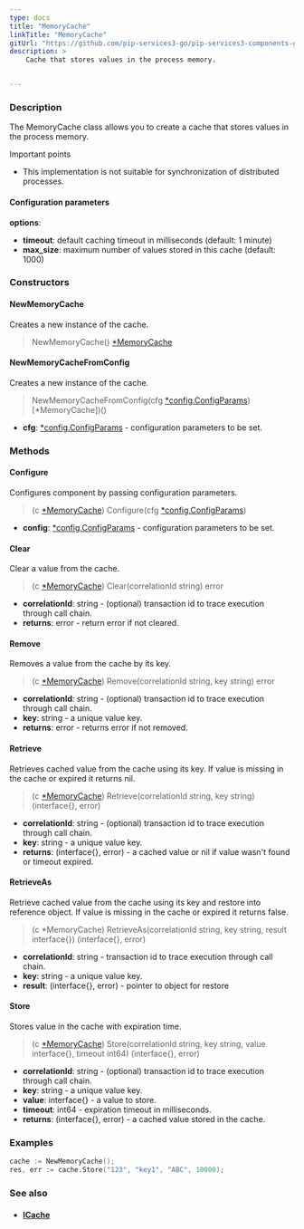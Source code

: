 ```yaml
---
type: docs
title: "MemoryCache"
linkTitle: "MemoryCache"
gitUrl: "https://github.com/pip-services3-go/pip-services3-components-go"
description: >
    Cache that stores values in the process memory.


---
```


### Description

The MemoryCache class allows you to create a cache that stores values in the process memory.

Important points

- This implementation is not suitable for synchronization of distributed processes.

#### Configuration parameters
**options**:
- **timeout**: default caching timeout in milliseconds (default: 1 minute)
- **max_size**: maximum number of values stored in this cache (default: 1000)


### Constructors

#### NewMemoryCache
Creates a new instance of the cache.

> NewMemoryCache() [*MemoryCache]()

#### NewMemoryCacheFromConfig
Creates a new instance of the cache.

> NewMemoryCacheFromConfig(cfg [*config.ConfigParams](../../../commons/config/config_params)) [*MemoryCache])()

- **cfg**: [*config.ConfigParams](../../../commons/config/config_params) - configuration parameters to be set.


### Methods

#### Configure
Configures component by passing configuration parameters.

> (c [*MemoryCache]()) Configure(cfg [*config.ConfigParams](../../../commons/config/config_params))

- **config**: [*config.ConfigParams](../../../commons/config/config_params) - configuration parameters to be set.


#### Clear
Clear a value from the cache.

> (c [*MemoryCache]()) Clear(correlationId string) error

- **correlationId**: string - (optional) transaction id to trace execution through call chain.
- **returns**: error - return error if not cleared.

#### Remove
Removes a value from the cache by its key.

> (c [*MemoryCache]()) Remove(correlationId string, key string) error

- **correlationId**: string - (optional) transaction id to trace execution through call chain.
- **key**: string - a unique value key.
- **returns**: error - returns error if not removed.


#### Retrieve
Retrieves cached value from the cache using its key.
If value is missing in the cache or expired it returns nil.

> (c [*MemoryCache]()) Retrieve(correlationId string, key string) (interface{}, error)

- **correlationId**: string - (optional) transaction id to trace execution through call chain.
- **key**: string - a unique value key.
- **returns**: (interface{}, error) - a cached value or nil if value wasn't found or timeout expired.


#### RetrieveAs
Retrieve cached value from the cache using its key and restore into reference object. If value is missing in the cache or expired it returns false.

> (c *MemoryCache) RetrieveAs(correlationId string, key string, result interface{}) (interface{}, error)

- **correlationId**: string - transaction id to trace execution through call chain.
- **key**: string - a unique value key.
- **result**: (interface{}, error) - pointer to object for restore


#### Store
Stores value in the cache with expiration time.

> (c [*MemoryCache]()) Store(correlationId string, key string, value interface{}, timeout int64) (interface{}, error)

- **correlationId**: string - (optional) transaction id to trace execution through call chain.
- **key**: string - a unique value key.
- **value**: interface{} - a value to store.
- **timeout**: int64 - expiration timeout in milliseconds.
- **returns**: (interface{}, error) - a cached value stored in the cache.

### Examples

```go
cache := NewMemoryCache();
res, err := cache.Store("123", "key1", "ABC", 10000);
```

### See also
- #### [ICache](../icache)
